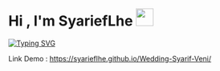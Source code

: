 <h1 align="left">Hi , I'm SyariefLhe <img src="https://media.giphy.com/media/TEnXkcsHrP4YedChhA/giphy.gif" width="35"></h1>
<p align="left">
<a href="https://git.io/typing-svg"><img src="https://readme-typing-svg.demolab.com?font=Fira+Code&pause=1000&width=435&lines=Hello%2C+I'am+SyariefLhe;Deep+Learning+Developer;Always+Learning+New+Think" alt="Typing SVG" /></a>
</p>

Link Demo :
https://syarieflhe.github.io/Wedding-Syarif-Veni/
